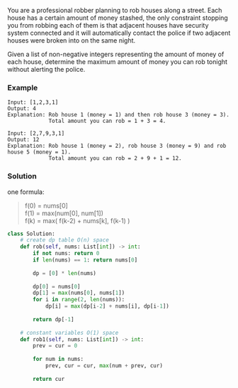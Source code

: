 You are a professional robber planning to rob houses along a street. Each house has a certain amount of money stashed, the only constraint stopping you from robbing each of them is that adjacent houses have security system connected and it will automatically contact the police if two adjacent houses were broken into on the same night.

Given a list of non-negative integers representing the amount of money of each house, determine the maximum amount of money you can rob tonight without alerting the police.

### Example
```
Input: [1,2,3,1]
Output: 4
Explanation: Rob house 1 (money = 1) and then rob house 3 (money = 3).
             Total amount you can rob = 1 + 3 = 4.

Input: [2,7,9,3,1]
Output: 12
Explanation: Rob house 1 (money = 2), rob house 3 (money = 9) and rob house 5 (money = 1).
             Total amount you can rob = 2 + 9 + 1 = 12.
```

### Solution

one formula:

>f(0) = nums[0]  
>f(1) = max(num[0], num[1])  
>f(k) = max( f(k-2) + nums[k], f(k-1) )  

```python
class Solution:
    # create dp table O(n) space
    def rob(self, nums: List[int]) -> int:
        if not nums: return 0
        if len(nums) == 1: return nums[0]
        
        dp = [0] * len(nums)
        
        dp[0] = nums[0]
        dp[1] = max(nums[0], nums[1])
        for i in range(2, len(nums)):
            dp[i] = max(dp[i-2] + nums[i], dp[i-1])
        
        return dp[-1]
    
    # constant variables O(1) space
    def rob1(self, nums: List[int]) -> int:
        prev = cur = 0
        
        for num in nums:
            prev, cur = cur, max(num + prev, cur)
            
        return cur
``` 